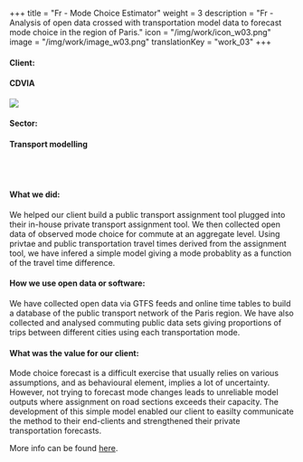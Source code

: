 +++
title = "Fr - Mode Choice Estimator"
weight = 3
description = "Fr - Analysis of open data crossed with transportation model data to forecast mode choice in the region of Paris."
icon = "/img/work/icon_w03.png"
image = "/img/work/image_w03.png"
translationKey = "work_03"
+++


<div class="row">
	<div class="col-sm-3"><h4>Client:</h4></div>
	<div class="col-sm-3"> <h4><a><href = "http://www.cdvia.fr/">CDVIA</a> </h4> </div>
	<div class="col-sm-3"><a><href = "http://www.cdvia.fr/"/> <img src="/img/clients/icon_cdvia.png" /></a></div>
</div>	

<div class="row">
	<div class="col-sm-3"><h4>Sector:</h4></div>
	<div class="col-sm-3"> <h4>Transport modelling</div>
	<div class="col-sm-3"></div>
</div>	

<br></br>
<h4>What we did:</h4> 
<p>
We helped our client build a public transport assignment tool plugged into their in-house private transport assignment tool. We then collected open data of observed mode choice for commute at an aggregate level. Using privtae and public transportation travel times derived from the assignment tool, we have infered a simple model giving a mode probablity as a function of the travel time difference. 
</p>

<h4>How we use open data or software:</h4>
<p>
We have collected open data via GTFS feeds and online time tables to build a database of the public transport network of the Paris region. We have also collected and analysed commuting public data sets giving proportions of trips between different cities using each transportation mode.
</p>

<h4>What was the value for our client:</h4>
<p>
Mode choice forecast is a difficult exercise that usually relies on various assumptions, and as behavioural element, implies a lot of uncertainty. However, not trying to forecast mode changes leads to unreliable model outputs where assignment on road sections exceeds their capacity. The development of this simple model enabled our client to easilty communicate the method to their end-clients and strengthened their private transportation forecasts.
</p>

<p>
More info can be found <a><href = "http://www.cdvia.fr/fr/actualites/report-modal-vptc" target="_blank"><u>here</u></a>.
</p>


